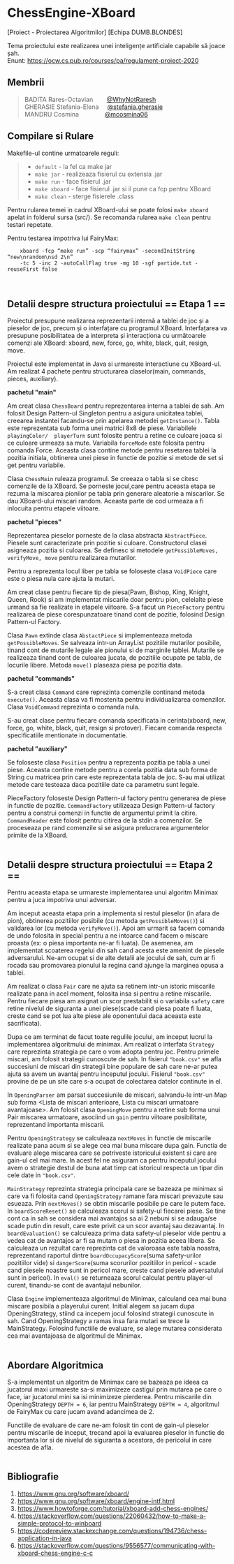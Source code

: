 # ChessEngine-XBoard
[Proiect - Proiectarea Algoritmilor]
[Echipa DUMB.BLONDES]


Tema proiectului este realizarea unei inteligențe artificiale capabile să joace șah. <br>
Enunt: https://ocw.cs.pub.ro/courses/pa/regulament-proiect-2020

## Membrii
> BADITA Rares-Octavian 	&nbsp;&nbsp; &nbsp; &nbsp;			[@WhyNotRaresh](https://github.com/WhyNotRaresh) <br>
> GHERASIE Stefania-Elena 	&nbsp; &nbsp; 					[@stefania.gherasie](https://github.com/stefaniagherasie) <br>
> MANDRU Cosmina  	&nbsp; &nbsp; &nbsp; &nbsp; &nbsp; &nbsp; &nbsp;	[@mcosmina06](https://github.com/mcosmina06) <br>

## Compilare si Rulare

Makefile-ul contine urmatoarele reguli:
> * ```default``` - la fel ca make jar <br>
> * ```make jar``` - realizeaza fisierul cu extensia .jar
> * ```make run``` - face fisierul .jar
> * ```make xboard``` - face fisierul .jar si il pune ca fcp pentru XBoard
> * ```make clean``` - sterge fisierele .class

Pentru rularea temei in cadrul XBoard-ului se poate folosi ```make xboard``` apelat in folderul sursa (src/).
Se recomanda rularea ```make clean``` pentru testari repetate.

Pentru testarea impotriva lui FairyMax:
```shell
	xboard -fcp “make run” -scp “fairymax” -secondInitString “new\nrandom\nsd 2\n” 
	-tc 5 -inc 2 -autoCallFlag true -mg 10 -sgf partide.txt -reuseFirst false
```
<br>

## Detalii despre structura proiectului == Etapa 1 ==

Proiectul presupune realizarea reprezentarii internă a tablei de joc și a pieselor
de joc, precum și o interfațare cu programul XBoard.
Interfațarea va presupune posibilitatea de a interpreta și interacționa cu următoarele 
comenzi ale XBoard: xboard, new, force, go, white, black, quit, resign, move.

Proiectul este implementat in Java si urmareste interactiune cu XBoard-ul.
Am realizat 4 pachete pentru structurarea claselor(main, commands, pieces, auxiliary).

**pachetul "main"**
 
Am creat clasa ```ChessBoard``` pentru reprezentarea interna a tablei de sah. Am
folosit Design Pattern-ul Singleton pentru a asigura unicitatea tablei, 
creearea instantei facandu-se prin apelarea metodei ```getInstance()```. Tabla este
reprezentata sub forma unei matrici 8x8 de piese. Variabilele ```playingColor/ 
playerTurn``` sunt folosite pentru a retine ce culoare joaca si ce culoare urmeaza
sa mute. Variabila ```forceMode``` este folosita pentru comanda Force.
Aceasta clasa contine metode pentru resetarea tablei la pozitia initiala,
obtinerea unei piese in functie de pozitie si metode de set si get pentru 
variabile.

Clasa ```ChessMain``` ruleaza programul. Se creeaza o tabla si se citesc comenzile 
de la XBoard. Se porneste jocul,care pentru aceasta etapa se rezuma la miscarea
pionilor pe tabla prin generare aleatorie a miscarilor. Se dau XBoard-ului
miscari random. Aceasta parte de cod urmeaza a fi inlocuita pentru etapele viitoare.

**pachetul "pieces"**

Reprezentarea pieselor porneste de la clasa abstracta ```AbstractPiece```. Piesele
sunt caracterizate prin pozitie si culoare. Constructorul clasei asigneaza 
pozitia si culoarea. Se definesc si metodele ```getPossibleMoves, verifyMove,
move``` pentru realizarea mutarilor.

Pentru a reprezenta locul liber pe tabla se foloseste clasa ```VoidPiece``` care este
o piesa nula care ajuta la mutari.

Am creat clase pentru fiecare tip de piesa(Pawn, Bishop, King, Knight, Queen,
Rook) si am implementat miscarile doar pentru pion, celelalte piese urmand sa
fie realizate in etapele viitoare. S-a facut un ```PieceFactory``` pentru realizarea 
de piese corespunzatoare tinand cont de pozitie, folosind Design Pattern-ul Factory.

Clasa ```Pawn``` extinde clasa ```AbstactPiece``` si implementeaza metoda ```getPossibleMoves```.
Se salveaza intr-un ArrayList pozitiile mutarilor posibile, tinand cont de 
mutarile legale ale pionului si de marginile tablei. Mutarile se realizeaza
tinand cont de culoarea jucata, de pozitiile ocupate pe tabla, de locurile
libere. Metoda ```move()``` plaseaza piesa pe pozitia data.

**pachetul "commands"**

S-a creat clasa ```Command``` care reprezinta comenzile continand metoda ```execute()```.
Aceasta clasa va fi mostenita pentru individualizarea comenzilor. Clasa 
```VoidCommand``` reprezinta o comanda nula.

S-au creat clase pentru fiecare comanda specificata in cerinta(xboard, new, 
force, go, white, black, quit, resign si protover). Fiecare comanda respecta
specificatiile mentionate in documentatie.

**pachetul "auxiliary"**

Se foloseste clasa ```Position``` pentru a reprezenta pozitia pe tabla a unei piese.
Aceasta contine metode pentru a corela pozitia data sub forma de String cu 
matricea prin care este reprezentata tabla de joc. S-au mai utilizat metode
care testeaza daca pozitiile date ca parametru sunt legale.

PieceFactory foloseste Design Pattern-ul factory pentru generarea de piese in 
functie de pozitie. ```CommandFactory``` utilizeaza Design Pattern-ul factory pentru a construi comenzi
in functie de argumentul primit la citire. ```CommandReader``` este folosit pentru citirea de la stdin a comenzilor. Se
proceseaza pe rand comenzile si se asigura prelucrarea argumentelor primite de
la XBoard.
<br>
<br>

## Detalii despre structura proiectului == Etapa 2 ==

Pentru aceasta etapa se urmareste implementarea unui algoritm Minimax pentru a
juca impotriva unui adversar.

Am inceput aceasta etapa prin a implementa si restul pieselor (in afara de pion), 
obtinerea pozitiilor posibile (cu metoda ```getPossibleMoves()```) si validarea lor
(cu metoda ```verifyMove()```). 
Apoi am urmarit sa facem comanda de undo folosita in special pentru a ne intoarce
cand facem o miscare proasta (ex: o piesa importanta ne-ar fi luata). De asemenea,
am implementat scoaterea regelui din sah cand acesta este amenint de piesele 
adversarului. Ne-am ocupat si de alte detalii ale jocului de sah, cum ar fi 
rocada sau promovarea pionului la regina cand ajunge la marginea opusa a tablei.

Am realizat o clasa ```Pair``` care ne ajuta sa retinem intr-un istoric miscarile 
realizate pana in acel moment, folosita insa si pentru a retine miscarile.
Pentru fiecare piesa am asignat un scor prestabilit si o variabila ```safety``` care 
retine nivelul de siguranta a unei piese(scade cand piesa poate fi luata, creste
cand se pot lua alte piese ale oponentului daca aceasta este sacrificata).

Dupa ce am terminat de facut toate regulile jocului, am inceput lucrul la 
implementarea algoritmului de minimax.
Am realizat o interfata ```Strategy``` care reprezinta strategia pe care o vom adopta
pentru joc. Pentru primele miscari, am folosit strategii cunoscute de sah.
In fisierul ```"book.csv"``` se afla succesiuni de miscari din strategii bine populare 
de sah care ne-ar putea ajuta sa avem un avantaj pentru inceputul jocului.
Fisierul ```"book.csv"``` provine de pe un site care s-a ocupat de colectarea datelor
continute in el.

In ```OpeningParser``` am parsat succesiunile de miscari, salvandu-le intr-un Map
sub forma <Lista de miscari anterioare, Lista cu miscari urmatoare avantajoase>.
Am folosit clasa ```OpeningMove``` pentru a retine sub forma unui Pair miscarea 
urmatoare, asociind un ```gain``` pentru viitoare posibilitate, reprezentand importanta
miscarii. 

Pentru ```OpeningStrategy``` se calculeaza ```nextMoves``` in functie de miscarile realizate 
pana acum si se alege cea mai buna miscare dupa gain. Functia de evaluare alege
miscarea care se potriveste istoricului existent si care are gain-ul cel mai mare.
In acest fel ne asiguram ca pentru inceputul jocului avem o strategie destul de
buna atat timp cat istoricul respecta un tipar din cele date in ```"book.csv"```.

```MainStrategy``` reprezinta strategia principala care se bazeaza pe minimax si care 
va fi folosita cand ```OpeningStrategy``` ramane fara miscari prevazute sau esueaza.
Prin ```nextMoves()``` se obtin miscarile posibile pe care le putem face. In ```boardScoreReset()```
se calculeaza scorul si safety-ul fiecarei piese. Se tine cont ca in sah se considera
mai avantajos sa ai 2 nebuni si se adauga/se scade putin din result, care este privit
ca un scor avantaj sau dezavantaj. 
In ```boardEvaluation()``` se calculeaza prima data safety-ul pieselor vide pentru a vedea
cat de avantajos ar fi sa mutam o piesa in pozitia aceea libera. Se calculeaza un
rezultat care reprezinta cat de valoroasa este tabla noastra, reprezentand
raportul dintre ```boardOccupacyScore```(suma safety-urilor pozitiilor vide) si 
```dangerScore```(suma scorurilor pozitiilor in pericol - scade cand piesele noastre sunt
in pericol mare, creste cand piesele adversatului sunt in pericol).
In ```eval()``` se returneaza scorul calculat pentru player-ul curent, tinandu-se cont de 
avantajul nebunilor.

Clasa ```Engine``` implementeaza algoritmul de Minimax, calculand cea mai buna miscare 
posibila a playerului curent. Initial alegem sa jucam dupa OpeningStrategy, stiind
ca incepem jocul folosind strategii cunoscute in sah. Cand OpeningStrategy a ramas 
insa fara mutari se trece la MainStrategy. Folosind functiile de evaluare, se alege 
mutarea considerata cea mai avantajoasa de algoritmul de Minimax.
<br>
<br>

## Abordare Algoritmica

S-a implementat un algoritm de Minimax care se bazeaza pe ideea
ca jucatorul maxi urmareste sa-si maximizeze castigul prin mutarea pe care o face,
iar jucatorul mini sa isi minimizeze pierderea. Pentru miscarile din OpeningStrategy
```DEPTH = 6```, iar pentru MainStrategy ```DEPTH = 4```, algoritmul de FairyMax cu care jucam
avand adancimea de 2. 

Functiile de evaluare de care ne-am folosit tin cont de gain-ul pieselor pentru 
miscarile de inceput, trecand apoi la evaluarea pieselor in functie de importanta lor 
si de nivelul de siguranta a acestora, de pericolul in care acestea de afla.
<br>
<br>

## Bibliografie

1. https://www.gnu.org/software/xboard/
2. https://www.gnu.org/software/xboard/engine-intf.html
3. https://www.howtoforge.com/tutorial/xboard-add-chess-engines/
4. https://stackoverflow.com/questions/22060432/how-to-make-a-simple-protocol-to-winboard
5. https://codereview.stackexchange.com/questions/194736/chess-application-in-java
6. https://stackoverflow.com/questions/9556577/communicating-with-xboard-chess-engine-c-c
